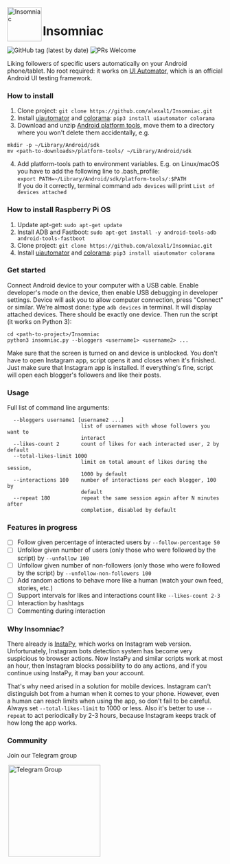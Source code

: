 <img align="left" width="80" height="80" src="https://raw.githubusercontent.com/alexal1/Insomniac/master/res/icon.jpg" alt="Insomniac">

# Insomniac
![GitHub tag (latest by date)](https://img.shields.io/github/v/tag/alexal1/Insomniac?label=latest%20version)
![PRs Welcome](https://img.shields.io/badge/PRs-welcome-brightgreen.svg?style=flat)

Liking followers of specific users automatically on your Android phone/tablet. No root required: it works on [UI Automator](https://developer.android.com/training/testing/ui-automator), which is an official Android UI testing framework.

### How to install
1. Clone project: `git clone https://github.com/alexal1/Insomniac.git`
2. Install [uiautomator](https://github.com/xiaocong/uiautomator) and [colorama](https://pypi.org/project/colorama/): `pip3 install uiautomator colorama`
3. Download and unzip [Android platform tools](https://developer.android.com/studio/releases/platform-tools), move them to a directory where you won't delete them accidentally, e.g.
```
mkdir -p ~/Library/Android/sdk
mv <path-to-downloads>/platform-tools/ ~/Library/Android/sdk
```
4. Add platform-tools path to environment variables. E.g. on Linux/macOS you have to add the following line to .bash_profile:<br>`export PATH=~/Library/Android/sdk/platform-tools/:$PATH`<br>If you do it correctly, terminal command `adb devices` will print `List of devices attached`

### How to install Raspberry Pi OS
1. Update apt-get: `sudo apt-get update`
2. Install ADB and Fastboot: `sudo apt-get install -y android-tools-adb android-tools-fastboot`
3. Clone project: `git clone https://github.com/alexal1/Insomniac.git`
4. Install [uiautomator](https://github.com/xiaocong/uiautomator) and [colorama](https://pypi.org/project/colorama/): `pip3 install uiautomator colorama`

### Get started
Connect Android device to your computer with a USB cable. Enable developer's mode on the device, then enable USB debugging in developer settings. Device will ask you to allow computer connection, press "Connect" or similar. We're almost done: type `adb devices` in terminal. It will display attached devices. There should be exactly one device. Then run the script (it works on Python 3):
```
cd <path-to-project>/Insomniac
python3 insomniac.py --bloggers <username1> <username2> ...
```
Make sure that the screen is turned on and device is unblocked. You don't have to open Instagram app, script opens it and closes when it's finished. Just make sure that Instagram app is installed. If everything's fine, script will open each blogger's followers and like their posts.

### Usage
Full list of command line arguments:
```
  --bloggers username1 [username2 ...]
                        list of usernames with whose followers you want to
                        interact
  --likes-count 2       count of likes for each interacted user, 2 by default
  --total-likes-limit 1000
                        limit on total amount of likes during the session,
                        1000 by default
  --interactions 100    number of interactions per each blogger, 100 by
                        default
  --repeat 180          repeat the same session again after N minutes after
                        completion, disabled by default
```

### Features in progress
- [ ] Follow given percentage of interacted users by `--follow-percentage 50`
- [ ] Unfollow given number of users (only those who were followed by the script) by `--unfollow 100`
- [ ] Unfollow given number of non-followers (only those who were followed by the script) by `--unfollow-non-followers 100`
- [ ] Add random actions to behave more like a human (watch your own feed, stories, etc.)
- [ ] Support intervals for likes and interactions count like `--likes-count 2-3`
- [ ] Interaction by hashtags
- [ ] Commenting during interaction

### Why Insomniac?
There already is [InstaPy](https://github.com/timgrossmann/InstaPy), which works on Instagram web version. Unfortunately, Instagram bots detection system has become very suspicious to browser actions. Now InstaPy and similar scripts work at most an hour, then Instagram blocks possibility to do any actions, and if you continue using InstaPy, it may ban your account.

That's why need arised in a solution for mobile devices. Instagram can't distinguish bot from a human when it comes to your phone. However, even a human can reach limits when using the app, so don't fail to be careful. Always set `--total-likes-limit` to 1000 or less. Also it's better to use `--repeat` to act periodically by 2-3 hours, because Instagram keeps track of how long the app works.

### Community
Join our Telegram group

<a href="https://t.me/insomniac_chat">
  <img hspace="3" alt="Telegram Group" src="https://raw.githubusercontent.com/alexal1/Insomniac/master/res/telegram.png" width=214/>
</a>
